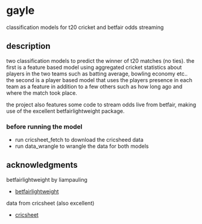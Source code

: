 # gayle

classification models for t20 cricket and betfair odds streaming

## description

two classification models to predict the winner of t20 matches (no ties). the first is a feature based model using aggregated cricket statistics about players in the two teams such as batting average, bowling economy etc.. the second is a player based model that uses the players presence in each team as a feature in addition to a few others such as how long ago and where the match took place. 

the project also features some code to stream odds live from betfair, making use of the excellent betfairlightweight package.

### before running the model

* run cricsheet_fetch to download the cricsheed data
* run data_wrangle to wrangle the data for both models

## acknowledgments
betfairlightweight by liampauling
* [betfairlightweight](https://github.com/liampauling/betfair)

data from cricsheet (also excellent)
* [cricsheet](cricsheet.org)